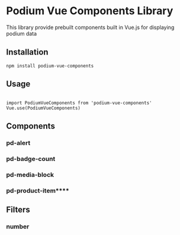 # Podium Vue Components Library


This library provide prebuilt components built in Vue.js for displaying podium data 

## Installation
```
npm install podium-vue-components
```

## Usage
```

import PodiumVueComponents from 'podium-vue-components'
Vue.use(PodiumVueComponents)

``` 

## Components
### pd-alert
### pd-badge-count
### pd-media-block
### pd-product-item****

## Filters
### number